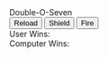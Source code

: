 <html>
  <head>
    <script src="seven.js"></script>
    Double-O-Seven
  </head>
  <br>
  <body>
    <button id="reload" onClick="doubleOS(0);">Reload</button>
    <button id="shield" onClick="doubleOS(1);">Shield</button>
    <button id="fire" onClick="doubleOS(2);">Fire</button>
  <br>
    User Wins: <output id="uCount"></output>
  <br>
    Computer Wins: <output id="cCount"></ouput>
  </body>
</html>
